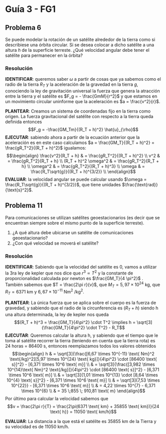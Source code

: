 # Guía 3 - FG1
## Problema 6
Se puede modelar la rotación de un satélite alrededor de la tierra como si describiese una órbita circular. Si se desea colocar a dicho satélite a una altura $h$  de la superficie terreste. ¿Qué velocidad angular debe tener el satélite para permanecer en la órbita?

### Resolución
**IDENTIFICAR**: queremos saber $\omega$  a partir de cosas que ya sabemos como el radio de la tierra $R_T$ y la aceleración de la gravedad en la tierra $g$, conociendo la ley de gravitación universal la fuerza que genera la atracción entre la tierra y el satélite es $F_g = - \frac{GmM}{r^2}$ y que estamos en un movimiento circular uninforme que la aceleración es $a = \frac{v^2}{r}$. 

**PLANTEAR**: Creamos un sistema de coordenadas fijo en la tierra como origen. La fuerza gravitacional del satélite con respecto a la tierra queda definida entonces
$$F_g = -\frac{GM_Tm}{(R_T + h)^2} \hat{u}_{\rho}$$
**EJECUTAR**: sabiendo ahora a partir de la ecuación anterior que la aceleración es en este caso calculamos $a = \frac{GM_T}{(R_T + h)^2} = \frac{gR_T^2}{(R_T + h)^2}$ igualamos:
$$\begin{align}
\frac{v^2}{R_T + h} & = \frac{gR_T^2}{(R_T + h)^2} \\
v^2 & =  \frac{gR_T^2}{R_T + h} \\
(R_T + h)^2 \omega^2 & = \frac{gR_T^2}{R_T + h} \\
\omega^2 & = \frac{gR_T^2}{(R_T + h)^3} \\
\omega & = \frac{R_T\sqrt{g}}{(R_T + h)^{3/2}} \\
\end{align}$$
**EVALUAR**: la velocidad angular se puede calcular usando $\omega = \frac{R_T\sqrt{g}}{(R_T + h)^{3/2}}$, que tiene unidades $\frac{\text{rad}}{\text{s}^2}$.

## Problema 11
Para comunicaciones se utilizan satélites geoestacionarios (es decir que se encuentran siempre sobre el mismo punto de la superficie terreste). 
1. ¿A qué altura debe ubicarse un satélite de comunicaciones geoestacionario?
2. ¿Con qué velocidad se moverá el satélite?

### Resolución
**IDENTIFICAR**: Sabiendo que la velocidad del satélite es 0, vamos a utilizar la 3ra ley de kepler que nos dice que $r^3 \propto T^2$  y la constante de proporcionalidad calculada por newton es 
$\frac{GM_T}{4 \pi^2}$ . También sabemos que $T = \frac{2\pi r}{v}$, que $M_T = 5,97 \times 10^{24}$  kg,  que $R_T = 6371$ km y $6,67 \times 10^{-11}$ Nm$^2$ /kg$^2$. 

**PLANTEAR**: La única fuerza que se aplica sobre el cuerpo es la fuerza de gravedad, y sabiendo que el radio de la circunferencia es $(R_T + h)$ siendo h una altura determinada, la ley de kepler nos queda
$$(R_T + h)^3 = \frac{GM_T}{4\pi^2} \cdot T^2 \implies h = \sqrt[3]{\frac{GM_T}{4\pi^2} \cdot T^2} - R_T$$
**EJECUTAR**: Queremos calcular la altura h, y sabiendo que el tiempo que le toma al satélite recorrer la tierra (teniendo en cuenta que la tierra rota) es 24 horas = 86400 s, entonces reemplazamos todos los valores obtenidos
$$\begin{align}
h & = \sqrt[3]{\frac{[6,67 \times 10^{-11} \text{ Nm}^2 \text{/kg}^2][5,97 \times 10^{24} \text{ kg}]}{4\pi^2} \cdot [86400 \text{ s}]^2} - [6,371 \times 10^6 \text{ m}] \\
& = \sqrt[3]{\frac{[3,982 \times 10^{14}\text{ Nm}^2 \text{/kg}]}{4\pi^2} \cdot [86400 \text{ s}]^2} - [6,371 \times 10^6 \text{ m}] \\
& = \sqrt[3]{1,01 \times 10^{13} \cdot [8,64 \times 10^{4} \text{ s}]^2} - [6,371 \times 10^6 \text{ m}] \\
& = \sqrt[3]{7,53 \times 10^{22}} - [6,371 \times 10^6 \text{ m}] \\
& = 4,22 \times 10^{7} - 6,371 \times 10^{6} \\
& = 35 \;855 \; 910,81 \text{ m}
\end{align}$$
Por último para calcular la velocidad sabemos que 
$$v = \frac{2\pi r}{T} = \frac{2\pi(6371 \text{ km} + 35855 \text{ km})}{24 \text{ h}} = 11050 \text{ km/h}$$

**EVALUAR**: La distancia a la que está el satélite es $35855$ km de la Tierra y su velocidad es de $11050$ km/h.